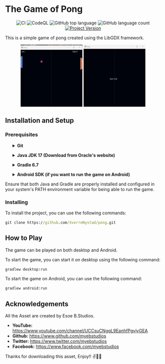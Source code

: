 # The Game of Pong
<div align="center">

![CI](https://img.shields.io/github/actions/workflow/status/SverreNystad/pong/ci.yml)
![CodeQL](https://img.shields.io/github/actions/workflow/status/SverreNystad/pong/codeql.yml)
![GitHub top language](https://img.shields.io/github/languages/top/SverreNystad/pong)
![GitHub language count](https://img.shields.io/github/languages/count/SverreNystad/pong)
[![Project Version](https://img.shields.io/badge/version-1.0-blue)](https://img.shields.io/badge/version-1.0-blue)

</div>

This is a simple game of pong created using the LibGDX framework.

<div align="center">
  <img src="docs/images/gameplay.png" alt="Pong" width="200" height="200">
    <img src="docs/images/gameover.png" alt="Pong" width="200" height="200">
</div>


## Installation and Setup

### Prerequisites
<ul>
<details> <summary><b> Git </b> </summary>
  Git is a distributed version control system that is used to manage the source code of this project. It is essential for cloning the project from GitHub and collaborating with other developers.

  * Git - Version Control System
    * Download and install Git from the official [Git website](https://git-scm.com/downloads).
    * After installation, verify the installation by running ```git --version``` in your command line or terminal.
</details>
</ul>

<ul>
  <details> <summary><b> Java JDK 17 (Download from Oracle's website) </b></summary>
  This project requires Java JDK to be installed. The project is tested with JDK 17.

  * Java JDK 17 - Java Development Kit is essential for compiling and running Java applications.
    * Download and install it from [Oracle's Java JDK Download Page](https://www.oracle.com/java/technologies/downloads/#java17) or adopt an open-source JDK like AdoptOpenJDK.
    * After installation, verify the installation by running ```java -version``` and ```javac -version``` in your command line or terminal.
  </details>
</ul>
<ul>
  <details> 
  <summary><b> Gradle 6.7 </b></summary>
  Gradle is used as the build tool for this project. It automates the process of building, testing, and deploying the application.

  * Gradle 6.7 - Gradle brings advanced build toolkit to manage dependencies and other aspects of the build process.
    * You can download Gradle from the [Gradle Download Page](https://gradle.org/install/).
    * Alternatively, if you are using a Gradle Wrapper script (gradlew or gradlew.bat), you do not need to manually install Gradle, as the wrapper script will handle the installation for you.
    * To confirm that Gradle is properly installed, run ```gradlew -v``` in your command line or terminal which will display the installed Gradle version.
  </details>
</ul>

<ul>
  <details> 
    <summary><b>Android SDK (if you want to run the game on Android)</b></summary>
    When testing the Android app one can run it either by connecting your Android phone via USB to your computer, or you could use an Android emulator (virtual device). To do this, you need to have the Android SDK installed. 
</ul>
Ensure that both Java and Gradle are properly installed and configured in your system's PATH environment variable for being able to run the game.

### Installing
To install the project, you can use the following commands:
```cmd
git clone https://github.com/SverreNystad/pong.git
```

## How to Play
The game can be played on both desktop and Android.

To start the game, you can start it on desktop using the following command:
```cmd
gradlew desktop:run
```

To start the game on Android, you can use the following command:
```cmd
gradlew android:run
```

## Acknowledgements
All the Asset are created by Esoe B.Studios. 

* **YouTube:** https://www.youtube.com/channel/UCCsuCNggL9EanhfPgvjyGEA
* **Github:** https://www.github.com/myebstudios
* **Twitter:** https://www.twitter.com/myebstudios
* **Facebook:** https://www.facebook.com/myebstudios

Thanks for downloading this asset, Enjoy!! ✌️👨🏽